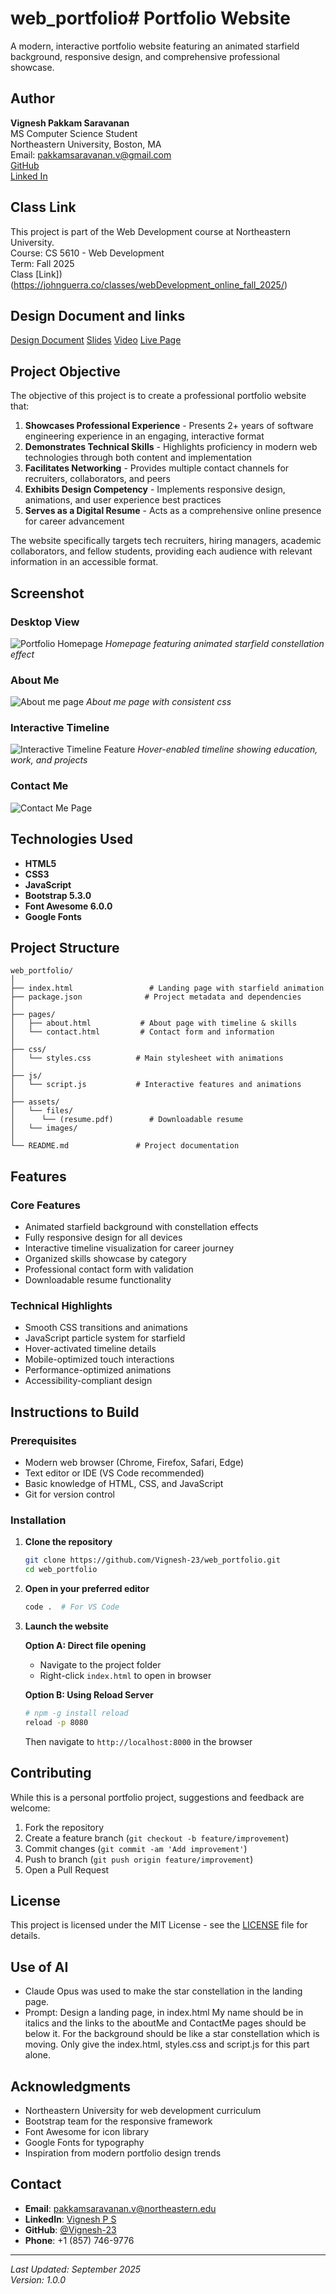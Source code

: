 # web_portfolio# Portfolio Website

A modern, interactive portfolio website featuring an animated starfield background, responsive design, and comprehensive professional showcase.

## Author

**Vignesh Pakkam Saravanan**  
MS Computer Science Student  
Northeastern University, Boston, MA  
Email: pakkamsaravanan.v@gmail.com  
[GitHub](https://github.com/Vignesh-23)  
[Linked In](https://www.linkedin.com/in/vignesh-p-s-3b59b91ba/)

## Class Link

This project is part of the Web Development course at Northeastern University.  
Course: CS 5610 - Web Development  
Term: Fall 2025  
Class [Link])(https://johnguerra.co/classes/webDevelopment_online_fall_2025/)

## Design Document and links
[Design Document](<Design Document for CS5610 - Project1.pdf>)
[Slides](https://docs.google.com/presentation/d/1_KQj5MdUk7oq7pclntTEuXLqArELV8Ra00MpnGwwbaY/edit?slide=id.p#slide=id.p)
[Video](https://drive.google.com/file/d/1NRNhNvQRgVN6LVG_cg9y9kvQ24PewsPi/view?usp=sharing)
[Live Page](https://vignesh-23.github.io/web-portfolio/)

## Project Objective

The objective of this project is to create a professional portfolio website that:

1. **Showcases Professional Experience** - Presents 2+ years of software engineering experience in an engaging, interactive format
2. **Demonstrates Technical Skills** - Highlights proficiency in modern web technologies through both content and implementation
3. **Facilitates Networking** - Provides multiple contact channels for recruiters, collaborators, and peers
4. **Exhibits Design Competency** - Implements responsive design, animations, and user experience best practices
5. **Serves as a Digital Resume** - Acts as a comprehensive online presence for career advancement

The website specifically targets tech recruiters, hiring managers, academic collaborators, and fellow students, providing each audience with relevant information in an accessible format.

## Screenshot

### Desktop View
![Portfolio Homepage](./assets/images/Homepage.png)
*Homepage featuring animated starfield constellation effect*

### About Me 
![About me page](./assets/images/about.png)
*About me page with consistent css*


### Interactive Timeline
![Interactive Timeline Feature](./assets/images/timeline.png)
*Hover-enabled timeline showing education, work, and projects*

### Contact Me
![Contact Me Page](./assets/images/contact.png)


## Technologies Used

- **HTML5**
- **CSS3**
- **JavaScript**
- **Bootstrap 5.3.0**
- **Font Awesome 6.0.0**
- **Google Fonts**

## Project Structure

```
web_portfolio/
│
├── index.html                 # Landing page with starfield animation
├── package.json              # Project metadata and dependencies
│
├── pages/
│   ├── about.html           # About page with timeline & skills
│   └── contact.html         # Contact form and information
│
├── css/
│   └── styles.css          # Main stylesheet with animations
│
├── js/
│   └── script.js           # Interactive features and animations
│
├── assets/
│   └── files/ 
│      └── (resume.pdf)        # Downloadable resume
│   └── images/
│
└── README.md               # Project documentation
```

## Features

### Core Features
- Animated starfield background with constellation effects
- Fully responsive design for all devices
- Interactive timeline visualization for career journey
- Organized skills showcase by category
- Professional contact form with validation
- Downloadable resume functionality

### Technical Highlights
- Smooth CSS transitions and animations
- JavaScript particle system for starfield
- Hover-activated timeline details
- Mobile-optimized touch interactions
- Performance-optimized animations
- Accessibility-compliant design

## Instructions to Build

### Prerequisites

- Modern web browser (Chrome, Firefox, Safari, Edge)
- Text editor or IDE (VS Code recommended)
- Basic knowledge of HTML, CSS, and JavaScript
- Git for version control

### Installation

1. **Clone the repository**
   ```bash
   git clone https://github.com/Vignesh-23/web_portfolio.git
   cd web_portfolio
   ```

2. **Open in your preferred editor**
   ```bash
   code .  # For VS Code
   ```

3. **Launch the website**
   
   **Option A: Direct file opening**
   - Navigate to the project folder
   - Right-click `index.html` to open in browser
   
   **Option B: Using Reload Server**
   ```bash
   # npm -g install reload
   reload -p 8080
   ```
   Then navigate to `http://localhost:8000` in the browser


## Contributing

While this is a personal portfolio project, suggestions and feedback are welcome:

1. Fork the repository
2. Create a feature branch (`git checkout -b feature/improvement`)
3. Commit changes (`git commit -am 'Add improvement'`)
4. Push to branch (`git push origin feature/improvement`)
5. Open a Pull Request

## License

This project is licensed under the MIT License - see the [LICENSE](LICENSE) file for details.

## Use of AI
- Claude Opus was used to make the star constellation in the landing page.
- Prompt: Design a landing page, in index.html
My name should be in italics and the links to the aboutMe and ContactMe pages should be below it. For the background should be like a star constellation which is moving.
Only give the index.html, styles.css and script.js for this part alone.

## Acknowledgments

- Northeastern University for web development curriculum
- Bootstrap team for the responsive framework
- Font Awesome for icon library
- Google Fonts for typography
- Inspiration from modern portfolio design trends

## Contact
- **Email**: pakkamsaravanan.v@northeastern.edu
- **LinkedIn**: [Vignesh P S](https://www.linkedin.com/in/vignesh-p-s-3b59b91ba/)
- **GitHub**: [@Vignesh-23](https://github.com/Vignesh-23)
- **Phone**: +1 (857) 746-9776

---

*Last Updated: September 2025*  
*Version: 1.0.0*
